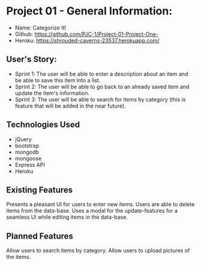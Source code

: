 # Project 01 - General Information:

* Name: Categorize It!
* Github: https://github.com/PJC-1/Project-01-Project-One-
* Heroku: https://shrouded-caverns-23537.herokuapp.com/


## User's Story:

* Sprint 1: The user will be able to enter a description about an item and be able to save this item into a list.
* Sprint 2: The user will be able to go back to an already saved item and update the item's information.
* Sprint 3: The user will be able to search for items by category (this is feature that will be added in the near future).


## Technologies Used

* jQuery
* bootstrap
* mongodb
* mongoose
* Express API
* Heroku


## Existing Features

Presents a pleasant UI for users to enter new items.
Users are able to delete items from the data-base.
Uses a modal for the update-features for a seamless UI while editing items in the data-base.


## Planned Features

Allow users to search items by category.
Allow users to upload pictures of the items.
